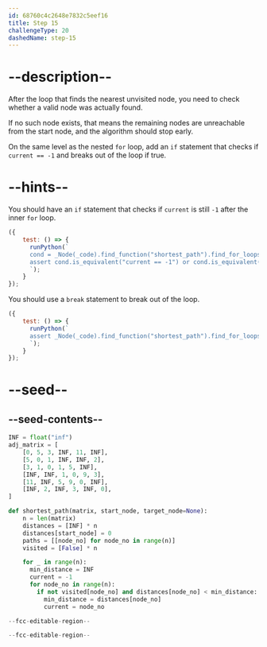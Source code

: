```yaml
---
id: 68760c4c2648e7832c5eef16
title: Step 15
challengeType: 20
dashedName: step-15
---
```


# --description--

After the loop that finds the nearest unvisited node, you need to check whether a valid node was actually found.

If no such node exists, that means the remaining nodes are unreachable from the start node, and the algorithm should stop early.

On the same level as the nested `for` loop, add an `if` statement that checks if `current == -1` and breaks out of the loop if true.

# --hints--

You should have an `if` statement that checks if `current` is still `-1` after the inner `for` loop.

```js
({
    test: () => {
      runPython(`
      cond = _Node(_code).find_function("shortest_path").find_for_loops()[0].find_bodies()[0].find_ifs()[0].find_conditions()[0]
      assert cond.is_equivalent("current == -1") or cond.is_equivalent("-1 == current")
      `);
    }
});
```

You should use a `break` statement to break out of the loop.

```js
({
    test: () => {
      runPython(`
      assert _Node(_code).find_function("shortest_path").find_for_loops()[0].find_bodies()[0].find_ifs()[0].find_bodies()[0].has_stmt("break")
      `);
    }
});
```

# --seed--

## --seed-contents--

```py
INF = float("inf")
adj_matrix = [
    [0, 5, 3, INF, 11, INF],
    [5, 0, 1, INF, INF, 2],
    [3, 1, 0, 1, 5, INF],
    [INF, INF, 1, 0, 9, 3],
    [11, INF, 5, 9, 0, INF],
    [INF, 2, INF, 3, INF, 0],
]

def shortest_path(matrix, start_node, target_node=None):
    n = len(matrix)
    distances = [INF] * n
    distances[start_node] = 0
    paths = [[node_no] for node_no in range(n)]
    visited = [False] * n

    for _ in range(n):
      min_distance = INF
      current = -1
      for node_no in range(n):
        if not visited[node_no] and distances[node_no] < min_distance:
          min_distance = distances[node_no]
          current = node_no

--fcc-editable-region--

--fcc-editable-region--
```
